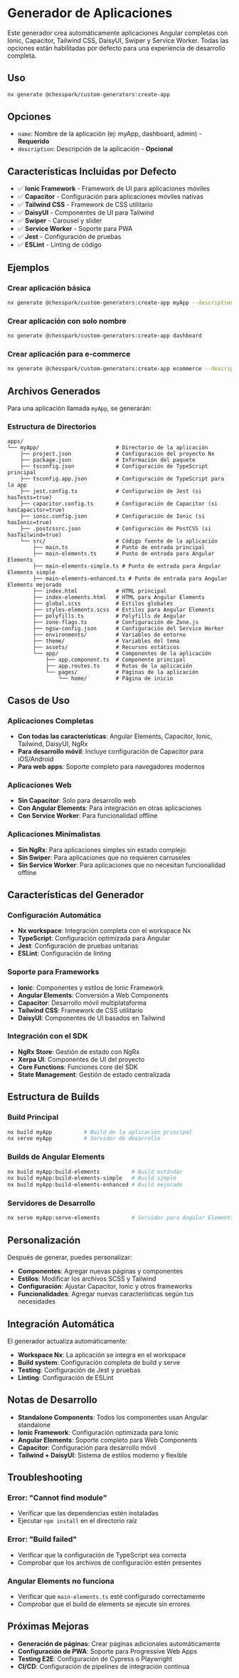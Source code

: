 # Generador de Aplicaciones

Este generador crea automáticamente aplicaciones Angular completas con Ionic, Capacitor, Tailwind CSS, DaisyUI, Swiper y Service Worker. Todas las opciones están habilitadas por defecto para una experiencia de desarrollo completa.

## Uso

```bash
nx generate @chesspark/custom-generators:create-app
```

## Opciones

- `name`: Nombre de la aplicación (ej: myApp, dashboard, admin) - **Requerido**
- `description`: Descripción de la aplicación - **Opcional**

## Características Incluidas por Defecto

- ✅ **Ionic Framework** - Framework de UI para aplicaciones móviles
- ✅ **Capacitor** - Configuración para aplicaciones móviles nativas
- ✅ **Tailwind CSS** - Framework de CSS utilitario
- ✅ **DaisyUI** - Componentes de UI para Tailwind
- ✅ **Swiper** - Carousel y slider
- ✅ **Service Worker** - Soporte para PWA
- ✅ **Jest** - Configuración de pruebas
- ✅ **ESLint** - Linting de código

## Ejemplos

### Crear aplicación básica
```bash
nx generate @chesspark/custom-generators:create-app myApp --description="Mi aplicación personalizada"
```

### Crear aplicación con solo nombre
```bash
nx generate @chesspark/custom-generators:create-app dashboard
```

### Crear aplicación para e-commerce
```bash
nx generate @chesspark/custom-generators:create-app ecommerce --description="Aplicación de comercio electrónico con Ionic y Capacitor"
```

## Archivos Generados

Para una aplicación llamada `myApp`, se generarán:

### Estructura de Directorios
```
apps/
└── myApp/                        # Directorio de la aplicación
    ├── project.json              # Configuración del proyecto Nx
    ├── package.json              # Información del paquete
    ├── tsconfig.json             # Configuración de TypeScript principal
    ├── tsconfig.app.json         # Configuración de TypeScript para la app
    ├── jest.config.ts            # Configuración de Jest (si hasTests=true)
    ├── capacitor.config.ts       # Configuración de Capacitor (si hasCapacitor=true)
    ├── ionic.config.json         # Configuración de Ionic (si hasIonic=true)
    ├── .postcssrc.json           # Configuración de PostCSS (si hasTailwind=true)
    └── src/                      # Código fuente de la aplicación
        ├── main.ts               # Punto de entrada principal
        ├── main-elements.ts      # Punto de entrada para Angular Elements
        ├── main-elements-simple.ts # Punto de entrada para Angular Elements simple
        ├── main-elements-enhanced.ts # Punto de entrada para Angular Elements mejorado
        ├── index.html            # HTML principal
        ├── index-elements.html   # HTML para Angular Elements
        ├── global.scss           # Estilos globales
        ├── styles-elements.scss  # Estilos para Angular Elements
        ├── polyfills.ts          # Polyfills de Angular
        ├── zone-flags.ts         # Configuración de Zone.js
        ├── ngsw-config.json      # Configuración del Service Worker
        ├── environments/         # Variables de entorno
        ├── theme/                # Variables del tema
        ├── assets/               # Recursos estáticos
        └── app/                  # Componentes de la aplicación
            ├── app.component.ts  # Componente principal
            ├── app.routes.ts     # Rutas de la aplicación
            └── pages/            # Páginas de la aplicación
                └── home/         # Página de inicio
```

## Casos de Uso

### Aplicaciones Completas
- **Con todas las características**: Angular Elements, Capacitor, Ionic, Tailwind, DaisyUI, NgRx
- **Para desarrollo móvil**: Incluye configuración de Capacitor para iOS/Android
- **Para web apps**: Soporte completo para navegadores modernos

### Aplicaciones Web
- **Sin Capacitor**: Solo para desarrollo web
- **Con Angular Elements**: Para integración en otras aplicaciones
- **Con Service Worker**: Para funcionalidad offline

### Aplicaciones Minimalistas
- **Sin NgRx**: Para aplicaciones simples sin estado complejo
- **Sin Swiper**: Para aplicaciones que no requieren carruseles
- **Sin Service Worker**: Para aplicaciones que no necesitan funcionalidad offline

## Características del Generador

### Configuración Automática
- **Nx workspace**: Integración completa con el workspace Nx
- **TypeScript**: Configuración optimizada para Angular
- **Jest**: Configuración de pruebas unitarias
- **ESLint**: Configuración de linting

### Soporte para Frameworks
- **Ionic**: Componentes y estilos de Ionic Framework
- **Angular Elements**: Conversión a Web Components
- **Capacitor**: Desarrollo móvil multiplataforma
- **Tailwind CSS**: Framework de CSS utilitario
- **DaisyUI**: Componentes de UI basados en Tailwind

### Integración con el SDK
- **NgRx Store**: Gestión de estado con NgRx
- **Xerpa UI**: Componentes de UI del proyecto
- **Core Functions**: Funciones core del SDK
- **State Management**: Gestión de estado centralizada

## Estructura de Builds

### Build Principal
```bash
nx build myApp          # Build de la aplicación principal
nx serve myApp          # Servidor de desarrollo
```

### Builds de Angular Elements
```bash
nx build myApp:build-elements          # Build estándar
nx build myApp:build-elements-simple   # Build simple
nx build myApp:build-elements-enhanced # Build mejorado
```

### Servidores de Desarrollo
```bash
nx serve myApp:serve-elements          # Servidor para Angular Elements
```

## Personalización

Después de generar, puedes personalizar:
- **Componentes**: Agregar nuevas páginas y componentes
- **Estilos**: Modificar los archivos SCSS y Tailwind
- **Configuración**: Ajustar Capacitor, Ionic y otros frameworks
- **Funcionalidades**: Agregar nuevas características según tus necesidades

## Integración Automática

El generador actualiza automáticamente:
- **Workspace Nx**: La aplicación se integra en el workspace
- **Build system**: Configuración completa de build y serve
- **Testing**: Configuración de Jest y pruebas
- **Linting**: Configuración de ESLint

## Notas de Desarrollo

- **Standalone Components**: Todos los componentes usan Angular standalone
- **Ionic Framework**: Configuración optimizada para Ionic
- **Angular Elements**: Soporte completo para Web Components
- **Capacitor**: Configuración para desarrollo móvil
- **Tailwind + DaisyUI**: Sistema de estilos moderno y flexible

## Troubleshooting

### Error: "Cannot find module"
- Verificar que las dependencias estén instaladas
- Ejecutar `npm install` en el directorio raíz

### Error: "Build failed"
- Verificar que la configuración de TypeScript sea correcta
- Comprobar que los archivos de configuración estén presentes

### Angular Elements no funciona
- Verificar que `main-elements.ts` esté configurado correctamente
- Comprobar que el build de elements se ejecute sin errores

## Próximas Mejoras

- **Generación de páginas**: Crear páginas adicionales automáticamente
- **Configuración de PWA**: Soporte para Progressive Web Apps
- **Testing E2E**: Configuración de Cypress o Playwright
- **CI/CD**: Configuración de pipelines de integración continua
